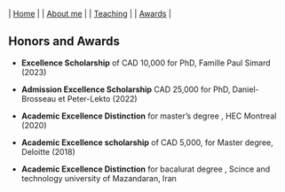 | [Home](index.md) | | [About me](aboutme.md) | | [Teaching](teaching.md) | | [Awards](awards.md) | 

## Honors and Awards 

- **Excellence Scholarship** of CAD 10,000 for PhD, Famille Paul Simard (2023)

- **Admission Excellence Scholarship** CAD 25,000 for PhD, Daniel-Brosseau et Peter-Lekto (2022)

- **Academic Excellence Distinction** for master’s degree , HEC Montreal (2020)

- **Academic Excellence scholarship** of CAD 5,000, for Master degree, Deloitte (2018)

- **Academic Excellence Distinction** for bacalurat degree , Scince and technology university of Mazandaran, Iran 